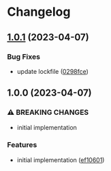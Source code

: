 # Changelog

## [1.0.1](https://github.com/cprecioso/react-use-clock/compare/v1.0.0...v1.0.1) (2023-04-07)


### Bug Fixes

* update lockfile ([0298fce](https://github.com/cprecioso/react-use-clock/commit/0298fce0970888f27614c6917a7a53d4a57bb12e))

## 1.0.0 (2023-04-07)


### ⚠ BREAKING CHANGES

* initial implementation

### Features

* initial implementation ([ef10601](https://github.com/cprecioso/react-use-clock/commit/ef10601a7822a4e44c70469757734628a9385bde))
